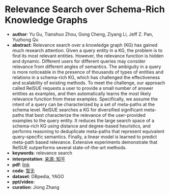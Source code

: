 # Relevance Search over Schema-Rich Knowledge Graphs
* **author**: Yu Gu, Tianshuo Zhou, Gong Cheng, Ziyang Li, Jeff Z. Pan, Yuzhong Qu
* **abstract**: Relevance search over a knowledge graph (KG) has gained much research attention. Given a query entity in a KG, the problem is to find its most relevant entities. However, the relevance function is hidden and dynamic. Different users for different queries may consider relevance from different angles of semantics. The ambiguity in a query is more noticeable in the presence of thousands of types of entities and relations in a schema-rich KG, which has challenged the effectiveness and scalability of existing methods. To meet the challenge, our approach called RelSUE requests a user to provide a small number of answer entities as examples, and then automatically learns the most likely relevance function from these examples. Specifically, we assume the intent of a query can be characterized by a set of meta-paths at the schema level. RelSUE searches a KG for diversified significant meta-paths that best characterize the relevance of the user-provided examples to the query entity. It reduces the large search space of a schema-rich KG using distance and degree-based heuristics, and performs reasoning to deduplicate meta-paths that represent equivalent query-specific semantics. Finally, a linear model is learned to predict meta-path based relevance. Extensive experiments demonstrate that RelSUE outperforms several state-of-the-art methods.
* **keywords**: relevance search
* **interpretation**: [来源: 知乎](https://zhuanlan.zhihu.com/p/67626535)
* **pdf**: [link](https://dl.acm.org/doi/pdf/10.1145/3289600.3290970?download=true)
* **code**: [暂无]()
* **dataset**: DBpedia, YAGO
* **ppt/video**:
* **curation**: Jiong Zhang 